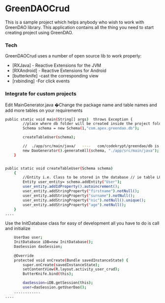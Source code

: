 # GreenDAOCrud
This is a sample project which helps anybody who wish to work with GreenDAO library.
This application contains all the thing you need to start creating project using GreenDAO.

 

### Tech

GreenDAOCrud uses a number of open source lib to work properly:

* [RXJava] - Reactive Extensions for the JVM
* [RXAndroid] - Reactive Extensions for Android
* [butterknife] -cast the corresponding view
* [rxbinding] -For click events

### Integrate for custom projects

Edit MainGenerator.java
�Change the package name and table names and add more tables on your requirements

```sh
public static void main(String[] args)  throws Exception {
        //place where db folder will be created inside the project folder
        Schema schema = new Schema(1,"com.apex.greendao.db");

        createTableUser(schema);

        //  ./app/src/main/java/   ----   com/codekrypt/greendao/db is the full path
        new DaoGenerator().generateAll(schema, "./app/src/main/java");
    }


public static void createTableUser(Schema schema)
    {
        //Entity i.e. Class to be stored in the database // ie table LOG
        Entity user_entity= schema.addEntity("User");
        user_entity.addIdProperty().autoincrement();
        user_entity.addStringProperty("firstname").notNull();
        user_entity.addStringProperty("surname").notNull();
        user_entity.addStringProperty("nic").notNull().unique();
        user_entity.addStringProperty("age").notNull();
    }
....
```

Use the InitDatabase class for easy of development all you have to do is call and initialize

```sh
    UserDao user;
    InitDatabase iDB=new InitDatabase();
    DaoSession daoSession;
    
    @Override
    protected void onCreate(Bundle savedInstanceState) {
        super.onCreate(savedInstanceState);
        setContentView(R.layout.activity_user_crud);
        ButterKnife.bind(this);

        daoSession=iDB.getSession(this);
        user=daoSession.getUserDao();
    ............
....
```


